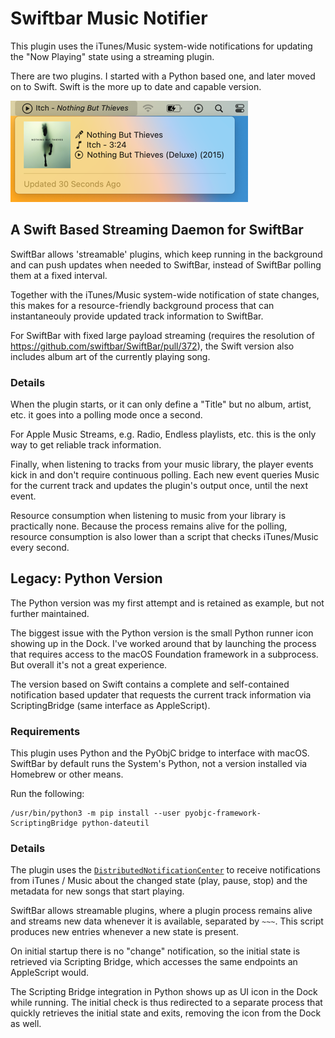 # Swiftbar Music Notifier

This plugin uses the iTunes/Music system-wide notifications for updating the "Now Playing" state using a streaming plugin.

There are two plugins. I started with a Python based one, and later moved on to Swift. Swift is the more up to date and capable version.

![Screenshot](screenshot.png)

## A Swift Based Streaming Daemon for SwiftBar

SwiftBar allows 'streamable' plugins, which keep running in the background and can push updates when needed to SwiftBar, instead of SwiftBar polling them at a fixed interval.

Together with the iTunes/Music system-wide notification of state changes, this makes for a resource-friendly background process that can instantaneouly provide updated track information to SwiftBar.

For SwiftBar with fixed large payload streaming (requires the resolution of https://github.com/swiftbar/SwiftBar/pull/372), the Swift version also includes album art of the currently playing song. 

### Details

When the plugin starts, or it can only define a "Title" but no album, artist, etc. it goes into a polling mode once a second.

For Apple Music Streams, e.g. Radio, Endless playlists, etc. this is the only way to get reliable track information.

Finally, when listening to tracks from your music library, the player events kick in and don't require continuous polling.
Each new event queries Music for the current track and updates the plugin's output once, until the next event.

Resource consumption when listening to music from your library is practically none. Because the process remains alive for the polling, resource consumption is also lower than a script that checks iTunes/Music every second.

## Legacy: Python Version

The Python version was my first attempt and is retained as example, but not further maintained.

The biggest issue with the Python version is the small Python runner icon showing up in the Dock. I've worked around that by launching the process that requires access to the macOS Foundation framework in a subprocess. But overall it's not a great experience.

The version based on Swift contains a complete and self-contained notification based updater that requests the current track information via ScriptingBridge (same interface as AppleScript).

### Requirements

This plugin uses Python and the PyObjC bridge to interface with macOS. SwiftBar by default runs the System's Python, not a version installed via Homebrew or other means.

Run the following:

```shell
/usr/bin/python3 -m pip install --user pyobjc-framework-ScriptingBridge python-dateutil
```

### Details

The plugin uses the [`DistributedNotificationCenter`](https://developer.apple.com/documentation/foundation/distributednotificationcenter) to receive notifications from iTunes / Music about the changed state (play, pause, stop) and the metadata for new songs that start playing.

SwiftBar allows streamable plugins, where a plugin process remains alive and streams new data whenever it is available, separated by `~~~`. This script produces new entries whenever a new state is present.

On initial startup there is no "change" notification, so the initial state is retrieved via Scripting Bridge, which accesses the same endpoints an AppleScript would.

The Scripting Bridge integration in Python shows up as UI icon in the Dock while running. The initial check is thus redirected to a separate process that quickly retrieves the initial state and exits, removing the icon from the Dock as well.



